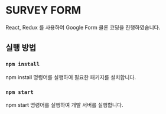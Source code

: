 # SURVEY FORM

React, Redux 를 사용하여 Google Form 클론 코딩을 진행하였습니다.

## 실행 방법

### `npm install`

npm install 명령어를 실행하여 필요한 패키지를 설치합니다.

### `npm start`

npm start 명령어를 실행하여 개발 서버를 실행합니다.
